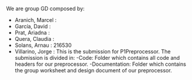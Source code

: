 We are group GD composed by:
  - Aranich, Marcel   : 
  - García, David     :
  - Prat, Ariadna     :
  - Quera, Claudia    :
  - Solans, Arnau     : 216530
  - Villarino, Jorge  :
This is the submission for P1Preprocessor.
The submission is divided in:
  -Code: Folder which contains all code and headers for our preprocessor.
  -Documentation: Folder which contains the group worksheet and design document of our preprocessor.

